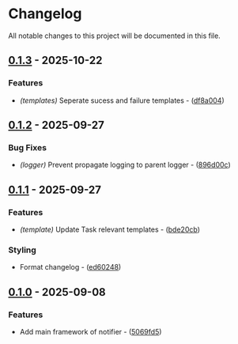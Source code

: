 # Changelog

All notable changes to this project will be documented in this file.

## [0.1.3](https://github.com/BobAnkh/lark-webhook-notify/compare/v0.1.2..v0.1.3) - 2025-10-22

### Features

- *(templates)* Seperate sucess and failure templates - ([df8a004](https://github.com/BobAnkh/lark-webhook-notify/commit/df8a004b783435ab09c22e61f91d83cbc29e3434))

## [0.1.2](https://github.com/BobAnkh/lark-webhook-notify/compare/v0.1.1..v0.1.2) - 2025-09-27

### Bug Fixes

- *(logger)* Prevent propagate logging to parent logger - ([896d00c](https://github.com/BobAnkh/lark-webhook-notify/commit/896d00c039adf41ceffdaca150233a81de3c5b15))

## [0.1.1](https://github.com/BobAnkh/lark-webhook-notify/compare/v0.1.0..v0.1.1) - 2025-09-27

### Features

- *(template)* Update Task relevant templates - ([bde20cb](https://github.com/BobAnkh/lark-webhook-notify/commit/bde20cb1a0cbdbc40847fb6016d419269bd9b34b))

### Styling

- Format changelog - ([ed60248](https://github.com/BobAnkh/lark-webhook-notify/commit/ed602487db62acb9436c1101119940513b78fa7a))

## [0.1.0](https://github.com/BobAnkh/lark-webhook-notify/releases/tag/v0.1.0) - 2025-09-08

### Features

- Add main framework of notifier - ([5069fd5](https://github.com/BobAnkh/lark-webhook-notify/commit/5069fd58ce276b4a0a703ecd250c5725f5d7043e))

